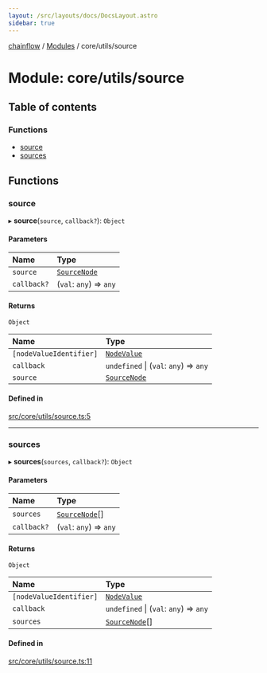 ```yaml
---
layout: /src/layouts/docs/DocsLayout.astro
sidebar: true
---
```


[chainflow](../README) / [Modules](../modules) / core/utils/source

# Module: core/utils/source

## Table of contents

### Functions

- [source](./core_utils_source#source)
- [sources](./core_utils_source#sources)

## Functions

### source

▸ **source**(`source`, `callback?`): `Object`

#### Parameters

| Name | Type |
| :------ | :------ |
| `source` | [`SourceNode`](../interfaces/core_sourceNode.SourceNode) |
| `callback?` | (`val`: `any`) => `any` |

#### Returns

`Object`

| Name | Type |
| :------ | :------ |
| `[nodeValueIdentifier]` | [`NodeValue`](../enums/core_inputNode.NodeValue) |
| `callback` | `undefined` \| (`val`: `any`) => `any` |
| `source` | [`SourceNode`](../interfaces/core_sourceNode.SourceNode) |

#### Defined in

[src/core/utils/source.ts:5](https://github.com/edwinlzs/chainflow/blob/b0b3282/src/core/utils/source.ts#L5)

___

### sources

▸ **sources**(`sources`, `callback?`): `Object`

#### Parameters

| Name | Type |
| :------ | :------ |
| `sources` | [`SourceNode`](../interfaces/core_sourceNode.SourceNode)[] |
| `callback?` | (`val`: `any`) => `any` |

#### Returns

`Object`

| Name | Type |
| :------ | :------ |
| `[nodeValueIdentifier]` | [`NodeValue`](../enums/core_inputNode.NodeValue) |
| `callback` | `undefined` \| (`val`: `any`) => `any` |
| `sources` | [`SourceNode`](../interfaces/core_sourceNode.SourceNode)[] |

#### Defined in

[src/core/utils/source.ts:11](https://github.com/edwinlzs/chainflow/blob/b0b3282/src/core/utils/source.ts#L11)
